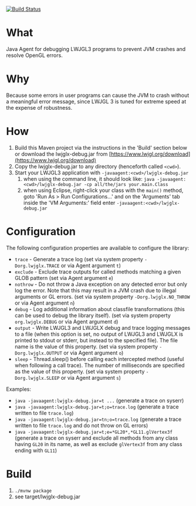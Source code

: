 [![Build Status](https://travis-ci.org/LWJGLX/debug.svg?branch=master)](https://travis-ci.org/LWJGLX/debug)

# What

Java Agent for debugging LWJGL3 programs to prevent JVM crashes and resolve OpenGL errors.

# Why

Because some errors in user programs can cause the JVM to crash without a meaningful error message, since LWJGL 3 is tuned for extreme speed at the expense of robustness.

# How

1. Build this Maven project via the instructions in the 'Build' section below or download the lwjglx-debug.jar from [https://www.lwjgl.org/download](https://www.lwjgl.org/download)
2. Copy the lwjglx-debug.jar to any directory (henceforth called `<cwd>`).
3. Start your LWJGL3 application with `-javaagent:<cwd>/lwjglx-debug.jar`
    1. when using the command line, it should look like: `java -javaagent:<cwd>/lwjglx-debug.jar -cp all/the/jars your.main.Class`
    2. when using Eclipse, right-click your class with the `main()` method, goto 'Run As > Run Configurations...' and on the 'Arguments' tab inside the 'VM Arguments:' field enter `-javaagent:<cwd>/lwjglx-debug.jar`

# Configuration

The following configuration properties are available to configure the library:
- `trace` - Generate a trace log (set via system property `-Dorg.lwjglx.TRACE` or via Agent argument `t`)
- `exclude` - Exclude trace outputs for called methods matching a given GLOB pattern (set via Agent argument `e`)
- `nothrow` - Do not throw a Java exception on any detected error but only log the error. Note that this may result in a JVM crash due to illegal arguments or GL errors. (set via system property `-Dorg.lwjglx.NO_THROW` or via Agent argument `n`)
- `debug` - Log additional information about classfile transformations (this can be used to debug the library itself). (set via system property `org.lwjglx.DEBUG` or via Agent argument `d`)
- `output` - Write LWJGL3 and LWJGLX debug and trace logging messages to a file (when this option is set, no output of LWJGL3 and LWJGLX is printed to stdout or stderr, but instead to the specified file). The file name is the value of this property. (set via system property `-Dorg.lwjglx.OUTPUT` or via Agent argument `o`)
- `sleep` - Thread.sleep() before calling each intercepted method (useful when following a call trace). The number of milliseconds are specified as the value of this property. (set via system property `-Dorg.lwjglx.SLEEP` or via Agent argument `s`)

Examples:

* `java -javaagent:lwjglx-debug.jar=t ...` (generate a trace on syserr)
* `java -javaagent:lwjglx-debug.jar=t;o=trace.log` (generate a trace written to file `trace.log`)
* `java -javaagent:lwjglx-debug.jar=tn;o=trace.log` (generate a trace written to file `trace.log` and do not throw on GL errors)
* `java -javaagent:lwjglx-debug.jar=t;e=*GL20*,*GL11.glVertex3f` (generate a trace on syserr and exclude all methods from any class having `GL20` in its name, as well as exclude `glVertex3f` from any class ending with `GL11`)

# Build

1. `./mvnw package`
2. see target/lwjglx-debug.jar
